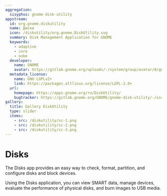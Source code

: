 ```yaml
---
aggregation:
  sisyphus: gnome-disk-utility
appstream:
  id: org.gnome.diskutility
  name: Диски
  icon: /diskutility/org.gnome.DiskUtility.svg
  summary: Disk Management Application for GNOME
  keywords:
    - adaptive
    - core
    - oobe
  developer:
    name: GNOME
    avatar: https://gitlab.gnome.org/uploads/-/system/group/avatar/8/gnomelogo.png?width=48
  metadata_license:
    name: GNU LGPLv2+
    link: https://packages.altlinux.org/license/LGPL-2.0+
  url:
    homepage: https://apps.gnome.org/ru/DiskUtility/
    bugtracker: https://gitlab.gnome.org/GNOME/gnome-disk-utility/-/issues
gallery:
  title: Gallery DiskUtility
  type: slider
  items:
    - src: /diskutility/sc-1.png
    - src: /diskutility/sc-2.png
    - src: /diskutility/sc-3.png
---
```


# Disks

The Disks app provides an easy way to check, format, partition, and configure disks and block devices.

Using the Disks application, you can view SMART data, manage devices, evaluate the performance of physical disks, and burn images to USB media.

<AGWGallery />

<!--@include: @en/apps/.parts/install/content-repo.md-->
